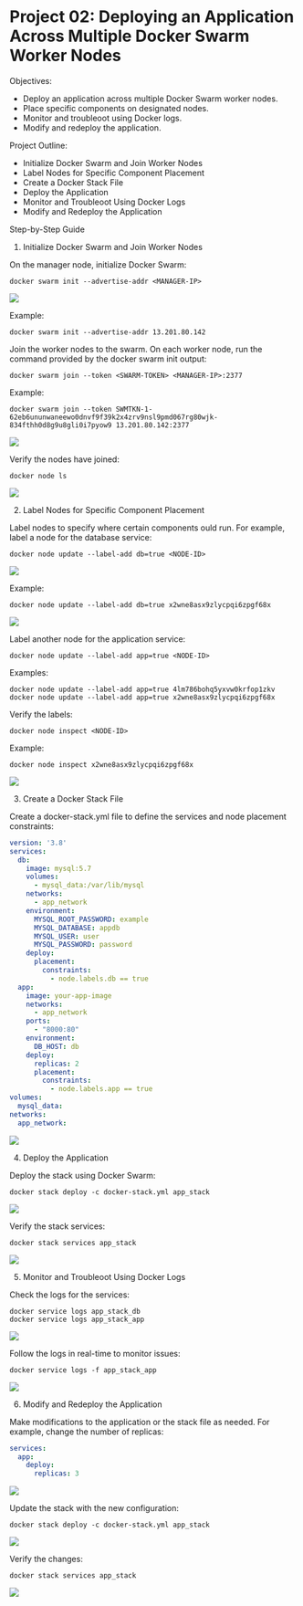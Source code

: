 # Project 02: Deploying an Application Across Multiple Docker Swarm Worker Nodes

Objectives:

- Deploy an application across multiple Docker Swarm worker nodes.
- Place specific components on designated nodes.
- Monitor and troubleoot using Docker logs.
- Modify and redeploy the application.

Project Outline:

- Initialize Docker Swarm and Join Worker Nodes
- Label Nodes for Specific Component Placement
- Create a Docker Stack File
- Deploy the Application
- Monitor and Troubleoot Using Docker Logs
- Modify and Redeploy the Application

Step-by-Step Guide
1. Initialize Docker Swarm and Join Worker Nodes

On the manager node, initialize Docker Swarm:


```
docker swarm init --advertise-addr <MANAGER-IP>
```
![](images/1.1.png)


Example:

```
docker swarm init --advertise-addr 13.201.80.142
```


Join the worker nodes to the swarm. On each worker node, run the command provided by the docker swarm init output:


```
docker swarm join --token <SWARM-TOKEN> <MANAGER-IP>:2377
```

Example:

```
docker swarm join --token SWMTKN-1-62eb6ununwaneewo0dnvf9f39k2x4zrv9nsl9pmd067rg80wjk-834fthh0d8g9u8gli0i7pyow9 13.201.80.142:2377
```

![](images/1.2.png)

Verify the nodes have joined:

```
docker node ls
```

![](images/1.3.png)


2. Label Nodes for Specific Component Placement

Label nodes to specify where certain components ould run. For example, label a node for the database service:

```
docker node update --label-add db=true <NODE-ID>
```

![](images/2.1.png)


Example:


```
docker node update --label-add db=true x2wne8asx9zlycpqi6zpgf68x
```

![](images/2.2.png)


Label another node for the application service:


```
docker node update --label-add app=true <NODE-ID>
```


Examples:


```
docker node update --label-add app=true 4lm786bohq5yxvw0krfop1zkv
docker node update --label-add app=true x2wne8asx9zlycpqi6zpgf68x
```

Verify the labels:

```
docker node inspect <NODE-ID>
```

Example:

```
docker node inspect x2wne8asx9zlycpqi6zpgf68x
```
![](images/2.3.png)


3. Create a Docker Stack File

Create a docker-stack.yml file to define the services and node placement constraints:

```yaml
version: '3.8'
services:
  db:
    image: mysql:5.7
    volumes:
      - mysql_data:/var/lib/mysql
    networks:
      - app_network
    environment:
      MYSQL_ROOT_PASSWORD: example
      MYSQL_DATABASE: appdb
      MYSQL_USER: user
      MYSQL_PASSWORD: password
    deploy:
      placement:
        constraints:
          - node.labels.db == true
  app:
    image: your-app-image
    networks:
      - app_network
    ports:
      - "8000:80"
    environment:
      DB_HOST: db
    deploy:
      replicas: 2
      placement:
        constraints:
          - node.labels.app == true
volumes:
  mysql_data:
networks:
  app_network:
```
![](images/3.png)

4. Deploy the Application

Deploy the stack using Docker Swarm:

```
docker stack deploy -c docker-stack.yml app_stack
```
![](images/4.1.png)


Verify the stack services:

```
docker stack services app_stack
```
![](images/4.2.png)

5. Monitor and Troubleoot Using Docker Logs

Check the logs for the services:

```
docker service logs app_stack_db
docker service logs app_stack_app
```

![](images/5.1.png)

Follow the logs in real-time to monitor issues:

```
docker service logs -f app_stack_app
```
![](images/5.2.png)

6. Modify and Redeploy the Application

Make modifications to the application or the stack file as needed. For example, change the number of replicas:

```yaml
services:
  app:
    deploy:
      replicas: 3
```
![](images/6.1.png)


Update the stack with the new configuration:

```
docker stack deploy -c docker-stack.yml app_stack
```
![](images/6.2.png)


Verify the changes:


```
docker stack services app_stack
```
![](images/6.3.png)
